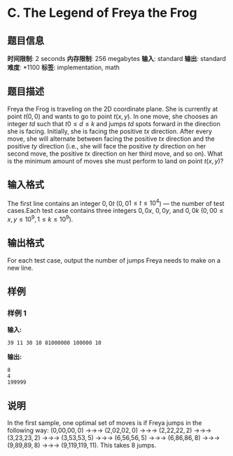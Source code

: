 # C. The Legend of Freya the Frog

## 题目信息

**时间限制**: 2 seconds
**内存限制**: 256 megabytes
**输入**: standard
**输出**: standard
**难度**: *1100
**标签**: implementation, math

## 题目描述

Freya the Frog is traveling on the 2D coordinate plane. She is currently at point $t$$(0,0)$ and wants to go to point $t$$(x,y)$. In one move, she chooses an integer $t$$d$ such that $t$$0 \leq d \leq k$ and jumps $t$$d$ spots forward in the direction she is facing. Initially, she is facing the positive $t$$x$ direction. After every move, she will alternate between facing the positive $t$$x$ direction and the positive $t$$y$ direction (i.e., she will face the positive $t$$y$ direction on her second move, the positive $t$$x$ direction on her third move, and so on). What is the minimum amount of moves she must perform to land on point $t$$(x,y)$?

## 输入格式

The first line contains an integer $0,0$$t$ ($0,0$$1 \leq t \leq 10^4$) — the number of test cases.Each test case contains three integers $0,0$$x$, $0,0$$y$, and $0,0$$k$ ($0,0$$0 \leq x, y \leq 10^9, 1 \leq k \leq 10^9$).

## 输出格式

For each test case, output the number of jumps Freya needs to make on a new line.

## 样例

### 样例 1

**输入:**
```
39 11 30 10 81000000 100000 10
```

**输出:**
```
8
4
199999
```

## 说明

In the first sample, one optimal set of moves is if Freya jumps in the following way: (0,00,0$0,0$) →→$\rightarrow$ (2,02,0$2,0$) →→$\rightarrow$ (2,22,2$2,2$) →→$\rightarrow$ (3,23,2$3,2$) →→$\rightarrow$ (3,53,5$3,5$) →→$\rightarrow$ (6,56,5$6,5$) →→$\rightarrow$ (6,86,8$6,8$) →→$\rightarrow$ (9,89,8$9,8$) →→$\rightarrow$ (9,119,11$9,11$). This takes 8 jumps.
